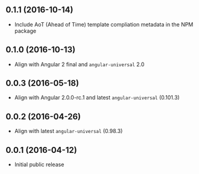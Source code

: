 ## 0.1.1 (2016-10-14)

* Include AoT (Ahead of Time) template compliation metadata in the NPM package

## 0.1.0 (2016-10-13)

* Align with Angular 2 final and `angular-universal` 2.0

## 0.0.3 (2016-05-18)

* Align with Angular 2.0.0-rc.1 and latest `angular-universal` (0.101.3)

## 0.0.2 (2016-04-26)

* Align with latest `angular-universal` (0.98.3)

## 0.0.1 (2016-04-12)

* Initial public release

